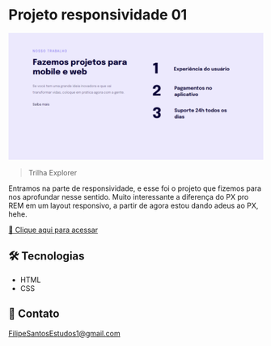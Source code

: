 # Projeto responsividade 01 

![preview](./.github/preview.png)

> Trilha Explorer

Entramos na parte de responsividade, e esse foi o projeto que fizemos para nos aprofundar nesse sentido. Muito interessante a diferença do PX pro REM em um layout responsivo, a partir de agora estou dando adeus ao PX, hehe. 

[🔗 Clique aqui para acessar](https://filipesantos07.github.io/Rocketseat-responsividade-projeto-01/)

## 🛠️ Tecnologias

- HTML
- CSS

## 💛 Contato

FilipeSantosEstudos1@gmail.com
